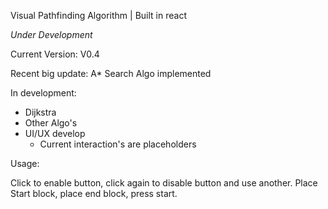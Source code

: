 Visual Pathfinding Algorithm |  Built in react

*Under Development*

Current Version: V0.4

Recent big update: A* Search Algo implemented

In development:

- Dijkstra
- Other Algo's
- UI/UX develop
  - Current interaction's are placeholders

Usage:

Click to enable button, click again to disable button and use another. Place Start block, place end block, press start. 
